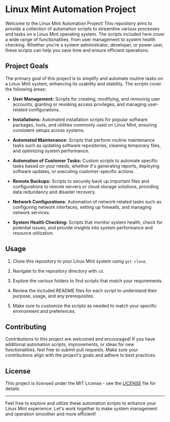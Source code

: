 # Linux Mint Automation Project

Welcome to the Linux Mint Automation Project! This repository aims to provide a collection of automation scripts to streamline various processes and tasks on a Linux Mint operating system. The scripts included here cover a wide range of functionalities, from user management to system health checking. Whether you're a system administrator, developer, or power user, these scripts can help you save time and ensure efficient operations.

## Project Goals

The primary goal of this project is to simplify and automate routine tasks on a Linux Mint system, enhancing its usability and stability. The scripts cover the following areas:

- **User Management:** Scripts for creating, modifying, and removing user accounts, granting or revoking access privileges, and managing user-related configurations.

- **Installations:** Automated installation scripts for popular software packages, tools, and utilities commonly used on Linux Mint, ensuring consistent setups across systems.

- **Automated Maintenance:** Scripts that perform routine maintenance tasks such as updating software repositories, cleaning temporary files, and optimizing system performance.

- **Automation of Customer Tasks:** Custom scripts to automate specific tasks based on your needs, whether it's generating reports, deploying software updates, or executing customer-specific actions.

- **Remote Backups:** Scripts to securely back up important files and configurations to remote servers or cloud storage solutions, providing data redundancy and disaster recovery.

- **Network Configurations:** Automation of network-related tasks such as configuring network interfaces, setting up firewalls, and managing network services.

- **System Health Checking:** Scripts that monitor system health, check for potential issues, and provide insights into system performance and resource utilization.

## Usage

1. Clone this repository to your Linux Mint system using `git clone`.

2. Navigate to the repository directory with `cd`.

3. Explore the various folders to find scripts that match your requirements.

4. Review the included README files for each script to understand their purpose, usage, and any prerequisites.

5. Make sure to customize the scripts as needed to match your specific environment and preferences.

## Contributing

Contributions to this project are welcomed and encouraged! If you have additional automation scripts, improvements, or ideas for new functionalities, feel free to submit pull requests. Make sure your contributions align with the project's goals and adhere to best practices.

## License

This project is licensed under the MIT License - see the [LICENSE](LICENSE) file for details.

---

Feel free to explore and utilize these automation scripts to enhance your Linux Mint experience. Let's work together to make system management and operation smoother and more efficient!
